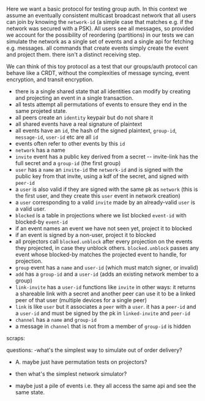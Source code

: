 
Here we want a basic protocol for testing group auth. In this context we assume an eventually consistent multicast broadcast network that all users can join by knowing the `network-id` (a simple case that matches e.g. if the network was secured with a PSK). All users see all messages, so provided we account for the possibility of reordering (partitions) in our tests we can simulate the network as a single set of events and a single api for fetching e.g. messages. all commands that create events simply create the event and project them. there isn't a distinct receiving step.

We can think of this toy protocol as a test that our groups/auth protocol can behave like a CRDT, without the complexities of message syncing, event encryption, and transit encryption.

- there is a single shared state that all identities can modify by creating and projecting an event in a single transaction.
- all tests attempt all permutations of events to ensure they end in the same projeted state.
- all peers create an `identity` keypair but do not share it
- all shared events have a real signature of plaintext 
- all events have an `id`, the hash of the signed plaintext, `group-id`, `message-id`, `user-id` etc are all `id` 
- events often refer to other events by this `id` 
- `network` has a name
- `invite` event has a public key derived from a secret -- invite-link has the full secret and a `group-id` (the first group)
- `user` has a `name` an `invite-id` the `network-id` and is signed with the public key from that invite, using a kdf of the secret, and signed with `peer-id`
- a `user` is also valid if they are signed with the same pk as `network` (this is the first user, and they create this `user` event in network creation)
- a `user` corresponding to a valid `invite` made by an already-valid `user` is a valid user.
- `blocked` is a table in projections where we list blocked `event-id` with blocked-by `event-id`
- if an event names an event we have not seen yet, project it to blocked
- if an event is signed by a non-user, project it to blocked
- all projectors call `blocked.unblock` after every projection on the events they projected, in case they unblock others. `blocked.unblock` passes any event whose blocked-by matches the projected event to handle, for projection.
- `group` event has a `name` and `user-id` (which must match signer, or invalid)
- `add` has a `group-id` and a `user-id` (adds an existing network member to a group)
- `link-invite` has a `user-id` functions like `invite` in other ways: it returns a shareable link with a secret and another peer can use it to be a linked peer of that user (multiple devices for a single peer)
- `link` is like `user` but it associates a `peer` with a `user`. it has a `peer-id` and a `user-id` and must be signed by the pk in `linked-invite` and `peer-id` 
- `channel` has a `name` and `group-id`
- a message in `channel` that is not from a member of `group-id` is hidden  


scraps:

questions:
-what's the simplest way to simulate out of order delivery?
- A. maybe just have permutation tests on projectors? 

- then what's the simplest network simulator?
- maybe just a pile of events i.e. they all access the same api and see the same state.

